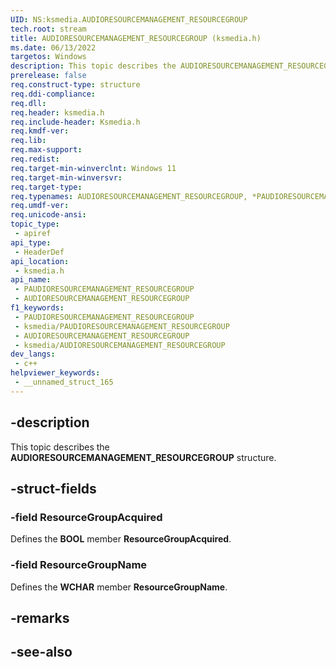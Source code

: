 ```yaml
---
UID: NS:ksmedia.AUDIORESOURCEMANAGEMENT_RESOURCEGROUP
tech.root: stream
title: AUDIORESOURCEMANAGEMENT_RESOURCEGROUP (ksmedia.h)
ms.date: 06/13/2022
targetos: Windows
description: This topic describes the AUDIORESOURCEMANAGEMENT_RESOURCEGROUP structure.
prerelease: false
req.construct-type: structure
req.ddi-compliance: 
req.dll: 
req.header: ksmedia.h
req.include-header: Ksmedia.h
req.kmdf-ver: 
req.lib: 
req.max-support: 
req.redist: 
req.target-min-winverclnt: Windows 11
req.target-min-winversvr: 
req.target-type: 
req.typenames: AUDIORESOURCEMANAGEMENT_RESOURCEGROUP, *PAUDIORESOURCEMANAGEMENT_RESOURCEGROUP
req.umdf-ver: 
req.unicode-ansi: 
topic_type:
 - apiref
api_type:
 - HeaderDef
api_location:
 - ksmedia.h
api_name:
 - PAUDIORESOURCEMANAGEMENT_RESOURCEGROUP
 - AUDIORESOURCEMANAGEMENT_RESOURCEGROUP
f1_keywords:
 - PAUDIORESOURCEMANAGEMENT_RESOURCEGROUP
 - ksmedia/PAUDIORESOURCEMANAGEMENT_RESOURCEGROUP
 - AUDIORESOURCEMANAGEMENT_RESOURCEGROUP
 - ksmedia/AUDIORESOURCEMANAGEMENT_RESOURCEGROUP
dev_langs:
 - c++
helpviewer_keywords:
 - __unnamed_struct_165
---
```


## -description

This topic describes the **AUDIORESOURCEMANAGEMENT_RESOURCEGROUP** structure.

## -struct-fields

### -field ResourceGroupAcquired

Defines the **BOOL** member **ResourceGroupAcquired**.

### -field ResourceGroupName

Defines the **WCHAR** member **ResourceGroupName**.

## -remarks

## -see-also

